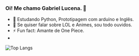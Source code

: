 ### Oi! Me chamo Gabriel Lucena. 👋

- 🌱 Estudando Python, Prototipagem com arduíno e Inglês.
- 💬 Se quiser falar sobre LOL e Animes, sou todo ouvidos.
- ⚡ Fun fact: Amante de One Piece.
- 
![Top Langs](https://github-readme-stats.vercel.app/api/top-langs/?username=gabnhac&exclude_repo=github-readme-stats,gabnhac.github.io) 
